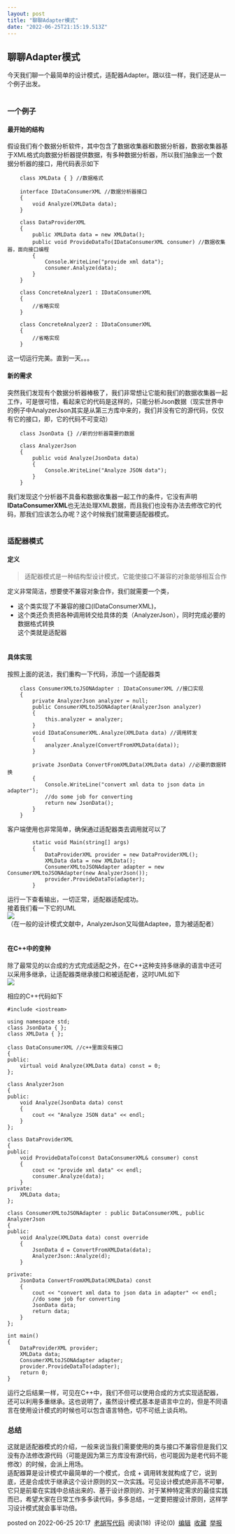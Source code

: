 ```yaml
---
layout: post
title: "聊聊Adapter模式"
date: "2022-06-25T21:15:19.513Z"
---
```

聊聊Adapter模式
-----------

今天我们聊一个最简单的设计模式，适配器Adapter。跟以往一样，我们还是从一个例子出发。  
 

### 一个例子

#### 最开始的结构

假设我们有个数据分析软件，其中包含了数据收集器和数据分析器，数据收集器基于XML格式向数据分析器提供数据，有多种数据分析器，所以我们抽象出一个数据分析器的接口，用代码表示如下

        class XMLData { } //数据格式
    
        interface IDataConsumerXML //数据分析器接口
        {
            void Analyze(XMLData data);
        }
    
        class DataProviderXML
        {
            public XMLData data = new XMLData();
            public void ProvideDataTo(IDataConsumerXML consumer) //数据收集器，面向接口编程
            {
                Console.WriteLine("provide xml data");
                consumer.Analyze(data);
            }
        }
    
        class ConcreteAnalyzer1 : IDataConsumerXML 
        {
            //省略实现
        }
    
        class ConcreteAnalyzer2 : IDataConsumerXML 
        {
            //省略实现
        }
    

这一切运行完美。直到一天。。。

#### 新的需求

突然我们发现有个数据分析器棒极了，我们非常想让它能和我们的数据收集器一起工作，可是很可惜，看起来它的代码是这样的，只能分析Json数据（现实世界中的例子中AnalyzerJson其实是从第三方库中来的，我们并没有它的源代码，仅仅有它的接口，即，它的代码不可变动）

        class JsonData {} //新的分析器需要的数据
    
        class AnalyzerJson
        {
            public void Analyze(JsonData data)
            {
                Console.WriteLine("Analyze JSON data");
            }
        }
    

我们发现这个分析器不具备和数据收集器一起工作的条件，它没有声明**IDataConsumerXML**也无法处理XML数据，而且我们也没有办法去修改它的代码，那我们应该怎么办呢？这个时候我们就需要适配器模式。  
 

### 适配器模式

#### 定义

> 适配器模式是一种结构型设计模式，它能使接口不兼容的对象能够相互合作

定义非常简洁，想要使不兼容对象合作，我们就需要一个类，

*   这个类实现了不兼容的接口(IDataConsumerXML)，
*   这个类还负责把各种调用转交给具体的类（AnalyzerJson），同时完成必要的数据格式转换  
    这个类就是适配器  
     

#### 具体实现

按照上面的说法，我们重构一下代码，添加一个适配器类

        class ConsumerXMLtoJSONAdapter : IDataConsumerXML //接口实现
        {
            private AnalyzerJson analyzer = null; 
            public ConsumerXMLtoJSONAdapter(AnalyzerJson analyzer)
            {
                this.analyzer = analyzer;
            }
            void IDataConsumerXML.Analyze(XMLData data) //调用转发
            {
                analyzer.Analyze(ConvertFromXMLData(data));
            }
    
            private JsonData ConvertFromXMLData(XMLData data) //必要的数据转换
            {
                Console.WriteLine("convert xml data to json data in adapter");
                //do some job for converting
                return new JsonData();
            }
        }
    

客户端使用也非常简单，确保通过适配器类去调用就可以了

            static void Main(string[] args)
            {
                DataProviderXML provider = new DataProviderXML();
                XMLData data = new XMLData();
                ConsumerXMLtoJSONAdapter adapter = new ConsumerXMLtoJSONAdapter(new AnalyzerJson());
                provider.ProvideDataTo(adapter);
            }
    

运行一下查看输出，一切正常，适配器适配成功。  
接着我们看一下它的UML  
![](https://img2022.cnblogs.com/blog/699616/202206/699616-20220625194423188-1912050597.png)  
（在一般的设计模式文献中，AnalyzerJson又叫做Adaptee，意为被适配者）  
 

#### 在C++中的变种

除了最常见的以合成的方式完成适配之外，在C++这种支持多继承的语言中还可以采用多继承，让适配器类继承接口和被适配者，这时UML如下  
![](https://img2022.cnblogs.com/blog/699616/202206/699616-20220625195331757-740318303.png)

相应的C++代码如下

    #include <iostream>
    
    using namespace std;
    class JsonData { };
    class XMLData { };
    
    class DataConsumerXML //c++里面没有接口
    {
    public:
        virtual void Analyze(XMLData data) const = 0;
    };
    
    class AnalyzerJson
    {
    public:
        void Analyze(JsonData data) const
        {
            cout << "Analyze JSON data" << endl;
        }
    };
    
    class DataProviderXML
    {
    public:
        void ProvideDataTo(const DataConsumerXML& consumer) const
        {
            cout << "provide xml data" << endl;
            consumer.Analyze(data);
        }
    private:
        XMLData data;
    };
    
    class ConsumerXMLtoJSONAdapter : public DataConsumerXML, public AnalyzerJson
    {
    public:
        void Analyze(XMLData data) const override
        {
            JsonData d = ConvertFromXMLData(data);
            AnalyzerJson::Analyze(d);
        }
    
    private:
        JsonData ConvertFromXMLData(XMLData) const
        {
            cout << "convert xml data to json data in adapter" << endl;
            //do some job for converting
            JsonData data;
            return data;
        }
    };
    
    int main()
    {
        DataProviderXML provider;
        XMLData data;
        ConsumerXMLtoJSONAdapter adapter;
        provider.ProvideDataTo(adapter);
        return 0;
    }
    

运行之后结果一样，可见在C++中，我们不但可以使用合成的方式实现适配器，还可以利用多重继承。这也说明了，虽然设计模式基本是语言中立的，但是不同语言在使用设计模式的时候也可以包含语言特色，切不可纸上谈兵哟。

### 总结

这就是适配器模式的介绍，一般来说当我们需要使用的类与接口不兼容但是我们又没有办法修改源代码（可能是因为第三方库没有源代码，也可能因为是老代码不能修改）的时候，会派上用场。  
适配器算是设计模式中最简单的一个模式，合成 + 调用转发就构成了它，说到底，还是合成优于继承这个设计原则的又一次实践。可见设计模式绝非高不可攀，它只是前辈在实践中总结出来的、基于设计原则的、对于某种特定需求的最佳实践而已，希望大家在日常工作多多读代码，多多总结，一定要把握设计原则，这样学习设计模式就会事半功倍。

posted on 2022-06-25 20:17  [老胡写代码](https://www.cnblogs.com/deatharthas/)  阅读(18)  评论(0)  [编辑](https://i.cnblogs.com/EditPosts.aspx?postid=16412349)  [收藏](javascript:void(0))  [举报](javascript:void(0))